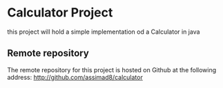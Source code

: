 # Calculator Project
this project will hold a simple implementation od a Calculator in java
## Remote repository
The remote repository for this project is hosted on Github at the following address: http://github.com/assimad8/calculator
